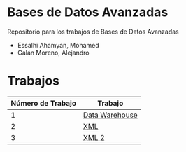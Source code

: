 # Bases de Datos Avanzadas

Repositorio para los trabajos de Bases de Datos Avanzadas

*  Essalhi Ahamyan, Mohamed
*  Galán Moreno, Alejandro

# Trabajos

| Número de Trabajo  | Trabajo |
|-----------|-----------|
| 1 | [Data Warehouse](https://github.com/Mohamed11302/bbdd_avanzadas/tree/Data_Warehouse)    |
| 2 | [XML](https://github.com/Mohamed11302/bbdd_avanzadas/tree/XML)                          |
| 3 | [XML 2](https://github.com/Mohamed11302/bbdd_avanzadas/tree/XML_2)                        |
